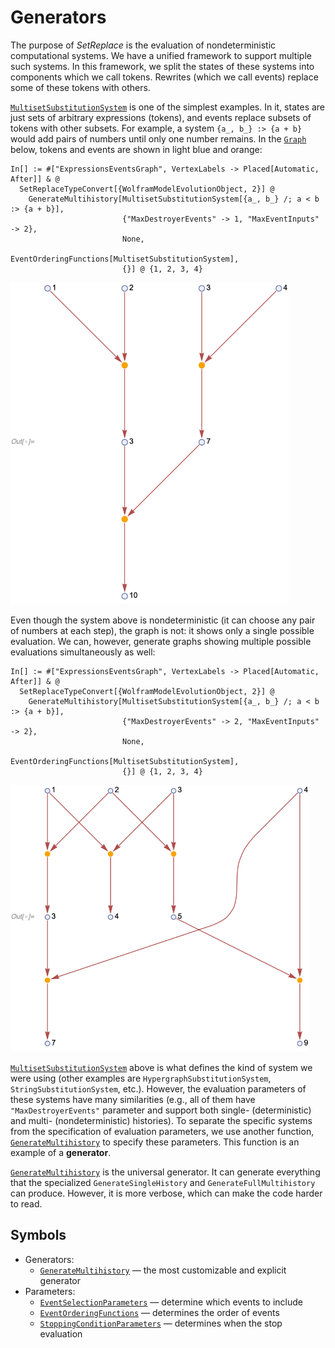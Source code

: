 # Generators

The purpose of *SetReplace* is the evaluation of nondeterministic computational systems. We have a unified framework to
support multiple such systems. In this framework, we split the states of these systems into components which we call
tokens. Rewrites (which we call events) replace some of these tokens with others.

[`MultisetSubstitutionSystem`](/Documentation/Systems/MultisetSubstitutionSystem.md) is one of the simplest examples. In
it, states are just sets of arbitrary expressions (tokens), and events replace subsets of tokens with other subsets. For
example, a system `{a_, b_} :> {a + b}` would add pairs of numbers until only one number remains. In the
[`Graph`](https://reference.wolfram.com/language/ref/Graph.html) below, tokens and events are shown in light blue and
orange:

```wl
In[] := #["ExpressionsEventsGraph", VertexLabels -> Placed[Automatic, After]] & @
  SetReplaceTypeConvert[{WolframModelEvolutionObject, 2}] @
    GenerateMultihistory[MultisetSubstitutionSystem[{a_, b_} /; a < b :> {a + b}],
                         {"MaxDestroyerEvents" -> 1, "MaxEventInputs" -> 2},
                         None,
                         EventOrderingFunctions[MultisetSubstitutionSystem],
                         {}] @ {1, 2, 3, 4}
```

<img src="/Documentation/Images/MultisetSubstitutionSystemExample.png" width="444.6">

Even though the system above is nondeterministic (it can choose any pair of numbers at each step), the graph is not: it
shows only a single possible evaluation. We can, however, generate graphs showing multiple possible evaluations
simultaneously as well:

```wl
In[] := #["ExpressionsEventsGraph", VertexLabels -> Placed[Automatic, After]] & @
  SetReplaceTypeConvert[{WolframModelEvolutionObject, 2}] @
    GenerateMultihistory[MultisetSubstitutionSystem[{a_, b_} /; a < b :> {a + b}],
                         {"MaxDestroyerEvents" -> 2, "MaxEventInputs" -> 2},
                         None,
                         EventOrderingFunctions[MultisetSubstitutionSystem],
                         {}] @ {1, 2, 3, 4}
```

<img src="/Documentation/Images/MultisetSubstitutionSystemPartialMultihistory.png" width="478.2">

[`MultisetSubstitutionSystem`](/Documentation/Systems/MultisetSubstitutionSystem.md) above is what defines the
kind of system we were using (other examples are `HypergraphSubstitutionSystem`, `StringSubstitutionSystem`, etc.).
However, the evaluation parameters of these systems have many similarities (e.g., all of them have
`"MaxDestroyerEvents"` parameter and support both single- (deterministic) and multi- (nondeterministic) histories). To
separate the specific systems from the specification of evaluation parameters, we use another function,
[`GenerateMultihistory`](GenerateMultihistory.md) to specify these parameters. This function is an example of a
**generator**.

[`GenerateMultihistory`](GenerateMultihistory.md) is the universal generator. It can generate everything that the
specialized `GenerateSingleHistory` and `GenerateFullMultihistory` can produce. However, it is more verbose, which can
make the code harder to read.

## Symbols

* Generators:
  * [`GenerateMultihistory`](GenerateMultihistory.md) &mdash; the most customizable and explicit generator
* Parameters:
  * [`EventSelectionParameters`](EventSelectionParameters.md) &mdash; determine which events to include
  * [`EventOrderingFunctions`](EventOrderingFunctions.md) &mdash; determines the order of events
  * [`StoppingConditionParameters`](StoppingConditionParameters.md) &mdash; determines when the stop evaluation
